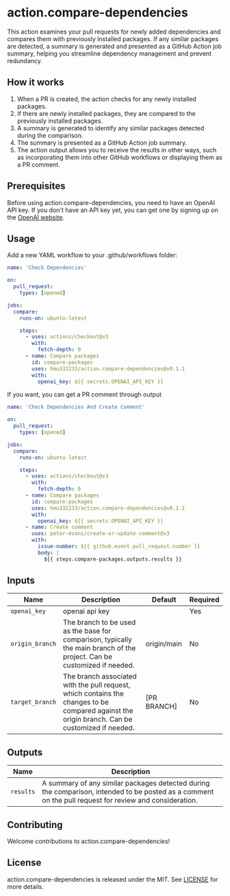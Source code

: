 # action.compare-dependencies

This action examines your pull requests for newly added dependencies and compares them with previously installed packages. If any similar packages are detected, a summary is generated and presented as a GitHub Action job summary, helping you streamline dependency management and prevent redundancy.

## How it works

1. When a PR is created, the action checks for any newly installed packages.
2. If there are newly installed packages, they are compared to the previously installed packages.
3. A summary is generated to identify any similar packages detected during the comparison.
4. The summary is presented as a GitHub Action job summary.
5. The action output allows you to receive the results in other ways, such as incorporating them into other GitHub workflows or displaying them as a PR comment.

<!-- ![Job Summary Example](path/to/your/job-summary-image.png) -->

## Prerequisites

Before using action.compare-dependencies, you need to have an OpenAI API key. If you don't have an API key yet, you can get one by signing up on the [OpenAI website](https://platform.openai.com/account/api-keys).

## Usage

Add a new YAML workflow to your .github/workflows folder:

```yaml
name: 'Check Dependencies'

on:
  pull_request:
    types: [opened]

jobs:
  compare:
    runs-on: ubuntu-latest

    steps:
      - uses: actions/checkout@v3
        with:
          fetch-depth: 0
      - name: Compare packages
        id: compare-packages
        uses: hmu332233/action.compare-dependencies@v0.1.1
        with:
          openai_key: ${{ secrets.OPENAI_API_KEY }}
```

If you want, you can get a PR comment through output

```yaml
name: 'Check Dependencies And Create Comment'

on:
  pull_request:
    types: [opened]

jobs:
  compare:
    runs-on: ubuntu-latest

    steps:
      - uses: actions/checkout@v3
        with:
          fetch-depth: 0
      - name: Compare packages
        id: compare-packages
        uses: hmu332233/action.compare-dependencies@v0.1.1
        with:
          openai_key: ${{ secrets.OPENAI_API_KEY }}
      - name: Create comment
        uses: peter-evans/create-or-update-comment@v3
        with:
          issue-number: ${{ github.event.pull_request.number }}
          body: |
            ${{ steps.compare-packages.outputs.results }}
```

## Inputs

| Name            | Description                                                                                                                                    | Default     | Required |
| --------------- | ---------------------------------------------------------------------------------------------------------------------------------------------- | ----------- | -------- |
| `openai_key`    | openai api key                                                                                                                                 |             | Yes      |
| `origin_branch` | The branch to be used as the base for comparison, typically the main branch of the project. Can be customized if needed.                       | origin/main | No       |
| `target_branch` | The branch associated with the pull request, which contains the changes to be compared against the origin branch. Can be customized if needed. | [PR BRANCH] | No       |

## Outputs

| Name      | Description                                                                                                                                            |
| --------- | ------------------------------------------------------------------------------------------------------------------------------------------------------ |
| `results` | A summary of any similar packages detected during the comparison, intended to be posted as a comment on the pull request for review and consideration. |

## Contributing

Welcome contributions to action.compare-dependencies!

<!-- Please see our CONTRIBUTING.md file for more information on how to contribute. -->

## License

action.compare-dependencies is released under the MIT. See [LICENSE](./LICENSE) for more details.
